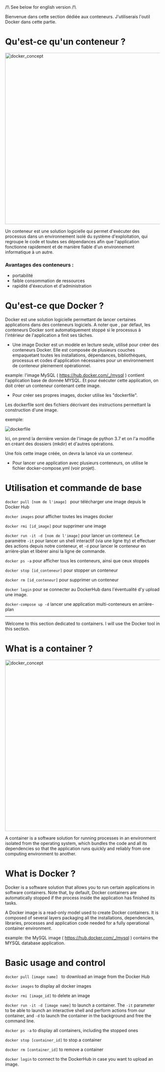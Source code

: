 /!\ See below for english version /!\

Bienvenue dans cette section dédiée aux conteneurs. J'utiliserais l'outil Docker dans cette partie.


# Qu'est-ce qu'un conteneur ? #

<img width="557" alt="docker_concept" src="https://user-images.githubusercontent.com/97849927/202792608-61d215de-e837-48ba-b93c-5784dac1475a.png">


Un conteneur est une solution logicielle qui permet d'exécuter des processus dans un environnement isolé du système d'exploitation,  qui  regroupe le code et toutes ses dépendances afin que l'application fonctionne rapidement et de manière fiable d'un environnement informatique à un autre.

### Avantages des conteneurs : ###
- portabilité
- faible consommation de ressources
- rapidité d'éxecution et d'administration



# Qu'est-ce que Docker ? #

Docker est une solution logicielle permettant de lancer certaines applications dans des conteneurs logiciels. A noter que , par défaut, les conteneurs Docker sont automatiquement stoppé si le processus à l'intérieur de l'application a finit ses tâches. 

- Une image Docker est un modèle en lecture seule, utilisé pour créer des conteneurs Docker. Elle est composée de plusieurs couches empaquetant toutes les installations, dépendances, bibliothèques, processus et codes d'application nécessaires pour un environnement de conteneur pleinement opérationnel.

example: l'image MySQL ( https://hub.docker.com/_/mysql ) contient l'application base de donnée MYSQL. Et pour éxécuter cette application, on doit créer un conteneur contenant cette image.

- Pour créer ses propres images, docker utilise les "dockerfile". 

Les dockerfile sont des fichiers décrivant des instructions permettant la construction d'une image.  

exemple:

![dockerfile](https://user-images.githubusercontent.com/97849927/202914759-2bec52c1-adbd-4cce-a759-3b7a96986a77.PNG)

Ici, on prend la dernière version de l'image de python 3.7 et on l'a modifie en créant des dossiers (mkdir) et d'autres opérations.  

Une fois cette image créée, on devra la lancé via un conteneur.  

- Pour lancer une application avec plusieurs conteneurs, on utilise le fichier docker-compose.yml (voir projet).

# Utilisation et commande de base  #


`docker pull [nom de l'image] ` pour télécharger une image depuis le Docker Hub  

`docker images` pour afficher toutes les images docker  

`docker rmi [id_image]` pour supprimer une image

`docker run -it -d [nom de l'image]` pour lancer un conteneur. Le paramètre `-it` pour lancer un shell interactif (via une ligne tty) et effectuer des actions depuis notre conteneur, et `-d` pour lancer le conteneur en arrière-plan et libérer ainsi la ligne de commande.  

`docker ps -a` pour afficher tous les conteneurs, ainsi que ceux stoppés

`docker stop [id_conteneur]` pour stopper un conteneur

`docker rm [id_conteneur]` pour supprimer un conteneur

`docker login` pour se connecter au DockerHub dans l'éventualité d'y upload une image.

`docker-compose up -d` lancer une application multi-conteneurs en arrière-plan



--------------------------------------------------------------------------------------------------------

Welcome to this section dedicated to containers. I will use the Docker tool in this section.


# What is a container ? #

<img width="557" alt="docker_concept" src="https://user-images.githubusercontent.com/97849927/202792608-61d215de-e837-48ba-b93c-5784dac1475a.png">


A container is a software solution for running processes in an environment isolated from the operating system, which bundles the code and all its dependencies so that the application runs quickly and reliably from one computing environment to another.


# What is Docker ? #

Docker is a software solution that allows you to run certain applications in software containers. Note that, by default, Docker containers are automatically stopped if the process inside the application has finished its tasks. 

A Docker image is a read-only model used to create Docker containers. It is composed of several layers packaging all the installations, dependencies, libraries, processes and application code needed for a fully operational container environment.

example: the MySQL image ( https://hub.docker.com/_/mysql ) contains the MYSQL database application.



# Basic usage and control  #

`docker pull [image name] ` to download an image from the Docker Hub  


`docker images` to display all docker images  


`docker rmi [image_id]` to delete an image


`docker run -it -d [image name]` to launch a container. The `-it` parameter to be able to launch an interactive shell and perform actions from our container, and `-d` to launch the container in the background and free the command line.  


`docker ps -a` to display all containers, including the stopped ones


`docker stop [container_id]` to stop a container


`docker rm [container_id]` to remove a container


`docker login` to connect to the DockerHub in case you want to upload an image.





